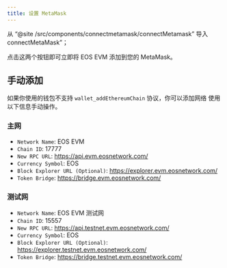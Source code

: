 ```yaml
---
title: 设置 MetaMask
---
```


从 “@site /src/components/connectmetamask/connectMetamask” 导入 connectMetaMask”；

点击这两个按钮即可立即将 EOS EVM 添加到您的 MetaMask。

<connectMetaMask/>


## 手动添加

如果你使用的钱包不支持 `wallet_addEthereumChain` 协议，你可以添加网络
使用以下信息手动操作。


### 主网

* `Network Name`: EOS EVM
* `Chain ID`: 17777
* `New RPC URL`: https://api.evm.eosnetwork.com/
* `Currency Symbol`: EOS
* `Block Explorer URL (Optional)`: https://explorer.evm.eosnetwork.com/
* `Token Bridge`: https://bridge.evm.eosnetwork.com/

### 测试网

* `Network Name`: EOS EVM 测试网
* `Chain ID`: 15557
* `New RPC URL`: https://api.testnet.evm.eosnetwork.com/
* `Currency Symbol`: EOS
* `Block Explorer URL (Optional)`: https://explorer.testnet.evm.eosnetwork.com/
* `Token Bridge`: https://bridge.testnet.evm.eosnetwork.com/

